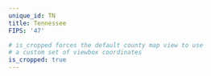 ```yaml
---
unique_id: TN
title: Tennessee
FIPS: '47'

# is_cropped forces the default county map view to use
# a custom set of viewbox coordinates
is_cropped: true
---
```

